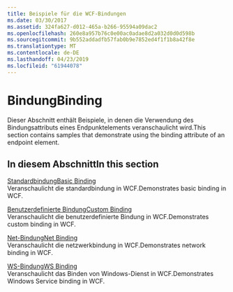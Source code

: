 ```yaml
---
title: Beispiele für die WCF-Bindungen
ms.date: 03/30/2017
ms.assetid: 324fa627-d012-465a-b266-95594a09dac2
ms.openlocfilehash: 260e8a957b76c0e00ac0adae8d2a032d0d0d598b
ms.sourcegitcommit: 9b552addadfb57fab0b9e7852ed4f1f1b8a42f8e
ms.translationtype: MT
ms.contentlocale: de-DE
ms.lasthandoff: 04/23/2019
ms.locfileid: "61944078"
---
```

# <a name="binding"></a><span data-ttu-id="80ea5-102">Bindung</span><span class="sxs-lookup"><span data-stu-id="80ea5-102">Binding</span></span>

<span data-ttu-id="80ea5-103">Dieser Abschnitt enthält Beispiele, in denen die Verwendung des Bindungsattributs eines Endpunktelements veranschaulicht wird.</span><span class="sxs-lookup"><span data-stu-id="80ea5-103">This section contains samples that demonstrate using the binding attribute of an endpoint element.</span></span>  
  
## <a name="in-this-section"></a><span data-ttu-id="80ea5-104">In diesem Abschnitt</span><span class="sxs-lookup"><span data-stu-id="80ea5-104">In this section</span></span>
  
 [<span data-ttu-id="80ea5-105">Standardbindung</span><span class="sxs-lookup"><span data-stu-id="80ea5-105">Basic Binding</span></span>](../../../../docs/framework/wcf/samples/basic-binding.md)  
 <span data-ttu-id="80ea5-106">Veranschaulicht die standardbindung in WCF.</span><span class="sxs-lookup"><span data-stu-id="80ea5-106">Demonstrates basic binding in WCF.</span></span>  
  
 [<span data-ttu-id="80ea5-107">Benutzerdefinierte Bindung</span><span class="sxs-lookup"><span data-stu-id="80ea5-107">Custom Binding</span></span>](../../../../docs/framework/wcf/samples/custom-binding.md)  
 <span data-ttu-id="80ea5-108">Veranschaulicht die benutzerdefinierte Bindung in WCF.</span><span class="sxs-lookup"><span data-stu-id="80ea5-108">Demonstrates custom binding in WCF.</span></span>  
  
 [<span data-ttu-id="80ea5-109">Net-Bindung</span><span class="sxs-lookup"><span data-stu-id="80ea5-109">Net Binding</span></span>](../../../../docs/framework/wcf/samples/net-binding.md)  
 <span data-ttu-id="80ea5-110">Veranschaulicht die netzwerkbindung in WCF.</span><span class="sxs-lookup"><span data-stu-id="80ea5-110">Demonstrates network binding in WCF.</span></span>  
  
 [<span data-ttu-id="80ea5-111">WS-Bindung</span><span class="sxs-lookup"><span data-stu-id="80ea5-111">WS Binding</span></span>](../../../../docs/framework/wcf/samples/ws-binding.md)  
 <span data-ttu-id="80ea5-112">Veranschaulicht das Binden von Windows-Dienst in WCF.</span><span class="sxs-lookup"><span data-stu-id="80ea5-112">Demonstrates Windows Service binding in WCF.</span></span>
